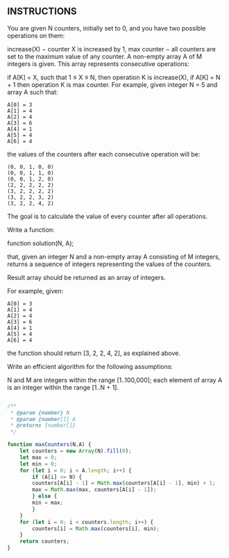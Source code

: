 ## INSTRUCTIONS

You are given N counters, initially set to 0, and you have two possible operations on them:

increase(X) − counter X is increased by 1,
max counter − all counters are set to the maximum value of any counter.
A non-empty array A of M integers is given. This array represents consecutive operations:

if A[K] = X, such that 1 ≤ X ≤ N, then operation K is increase(X),
if A[K] = N + 1 then operation K is max counter.
For example, given integer N = 5 and array A such that:

    A[0] = 3
    A[1] = 4
    A[2] = 4
    A[3] = 6
    A[4] = 1
    A[5] = 4
    A[6] = 4
the values of the counters after each consecutive operation will be:

    (0, 0, 1, 0, 0)
    (0, 0, 1, 1, 0)
    (0, 0, 1, 2, 0)
    (2, 2, 2, 2, 2)
    (3, 2, 2, 2, 2)
    (3, 2, 2, 3, 2)
    (3, 2, 2, 4, 2)
The goal is to calculate the value of every counter after all operations.

Write a function:

function solution(N, A);

that, given an integer N and a non-empty array A consisting of M integers, returns a sequence of integers representing the values of the counters.

Result array should be returned as an array of integers.

For example, given:

    A[0] = 3
    A[1] = 4
    A[2] = 4
    A[3] = 6
    A[4] = 1
    A[5] = 4
    A[6] = 4
the function should return [3, 2, 2, 4, 2], as explained above.

Write an efficient algorithm for the following assumptions:

N and M are integers within the range [1..100,000];
each element of array A is an integer within the range [1..N + 1].

``` javascript

/**
 * @param {number} N
 * @param {number[]} A
 * @returns {number[]}
 */

function maxCounters(N,A) {
    let counters = new Array(N).fill(0);
    let max = 0;
    let min = 0;
    for (let i = 0; i < A.length; i++) {
        if (A[i] <= N) {
        counters[A[i] - 1] = Math.max(counters[A[i] - 1], min) + 1;
        max = Math.max(max, counters[A[i] - 1]);
        } else {
        min = max;
        }
    }
    for (let i = 0; i < counters.length; i++) {
        counters[i] = Math.max(counters[i], min);
    }
    return counters;
}
```
